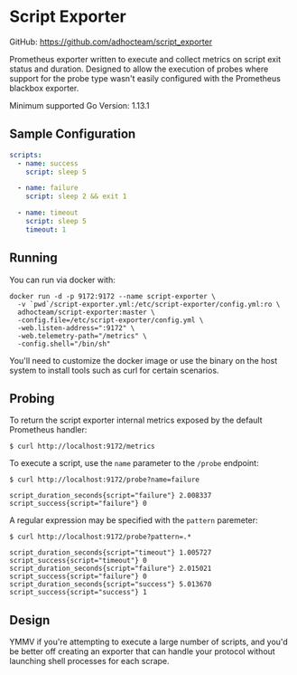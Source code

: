 # Script Exporter

GitHub: https://github.com/adhocteam/script_exporter

Prometheus exporter written to execute and collect metrics on script exit status
and duration. Designed to allow the execution of probes where support for the
probe type wasn't easily configured with the Prometheus blackbox exporter.

Minimum supported Go Version: 1.13.1

## Sample Configuration

```yaml
scripts:
  - name: success
    script: sleep 5

  - name: failure
    script: sleep 2 && exit 1

  - name: timeout
    script: sleep 5
    timeout: 1
```

## Running

You can run via docker with:

```
docker run -d -p 9172:9172 --name script-exporter \
  -v `pwd`/script-exporter.yml:/etc/script-exporter/config.yml:ro \
  adhocteam/script-exporter:master \
  -config.file=/etc/script-exporter/config.yml \
  -web.listen-address=":9172" \
  -web.telemetry-path="/metrics" \
  -config.shell="/bin/sh"
```

You'll need to customize the docker image or use the binary on the host system
to install tools such as curl for certain scenarios.

## Probing

To return the script exporter internal metrics exposed by the default Prometheus
handler:

`$ curl http://localhost:9172/metrics`

To execute a script, use the `name` parameter to the `/probe` endpoint:

`$ curl http://localhost:9172/probe?name=failure`

```
script_duration_seconds{script="failure"} 2.008337
script_success{script="failure"} 0
```

A regular expression may be specified with the `pattern` paremeter:

`$ curl http://localhost:9172/probe?pattern=.*`

```
script_duration_seconds{script="timeout"} 1.005727
script_success{script="timeout"} 0
script_duration_seconds{script="failure"} 2.015021
script_success{script="failure"} 0
script_duration_seconds{script="success"} 5.013670
script_success{script="success"} 1
```

## Design

YMMV if you're attempting to execute a large number of scripts, and you'd be
better off creating an exporter that can handle your protocol without launching
shell processes for each scrape.
